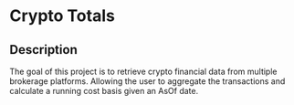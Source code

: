 # Crypto Totals

## Description

The goal of this project is to retrieve crypto financial data from multiple brokerage platforms. Allowing the user to aggregate the transactions and calculate a running cost basis given an AsOf date.
